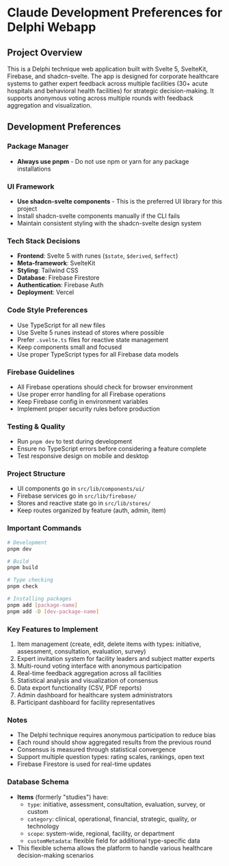 # Claude Development Preferences for Delphi Webapp

## Project Overview
This is a Delphi technique web application built with Svelte 5, SvelteKit, Firebase, and shadcn-svelte. The app is designed for corporate healthcare systems to gather expert feedback across multiple facilities (30+ acute hospitals and behavioral health facilities) for strategic decision-making. It supports anonymous voting across multiple rounds with feedback aggregation and visualization.

## Development Preferences

### Package Manager
- **Always use pnpm** - Do not use npm or yarn for any package installations

### UI Framework
- **Use shadcn-svelte components** - This is the preferred UI library for this project
- Install shadcn-svelte components manually if the CLI fails
- Maintain consistent styling with the shadcn-svelte design system

### Tech Stack Decisions
- **Frontend**: Svelte 5 with runes (`$state`, `$derived`, `$effect`)
- **Meta-framework**: SvelteKit
- **Styling**: Tailwind CSS
- **Database**: Firebase Firestore
- **Authentication**: Firebase Auth
- **Deployment**: Vercel

### Code Style Preferences
- Use TypeScript for all new files
- Use Svelte 5 runes instead of stores where possible
- Prefer `.svelte.ts` files for reactive state management
- Keep components small and focused
- Use proper TypeScript types for all Firebase data models

### Firebase Guidelines
- All Firebase operations should check for browser environment
- Use proper error handling for all Firebase operations
- Keep Firebase config in environment variables
- Implement proper security rules before production

### Testing & Quality
- Run `pnpm dev` to test during development
- Ensure no TypeScript errors before considering a feature complete
- Test responsive design on mobile and desktop

### Project Structure
- UI components go in `src/lib/components/ui/`
- Firebase services go in `src/lib/firebase/`
- Stores and reactive state go in `src/lib/stores/`
- Keep routes organized by feature (auth, admin, item)

### Important Commands
```bash
# Development
pnpm dev

# Build
pnpm build

# Type checking
pnpm check

# Installing packages
pnpm add [package-name]
pnpm add -D [dev-package-name]
```

### Key Features to Implement
1. Item management (create, edit, delete items with types: initiative, assessment, consultation, evaluation, survey)
2. Expert invitation system for facility leaders and subject matter experts
3. Multi-round voting interface with anonymous participation
4. Real-time feedback aggregation across all facilities
5. Statistical analysis and visualization of consensus
6. Data export functionality (CSV, PDF reports)
7. Admin dashboard for healthcare system administrators
8. Participant dashboard for facility representatives

### Notes
- The Delphi technique requires anonymous participation to reduce bias
- Each round should show aggregated results from the previous round
- Consensus is measured through statistical convergence
- Support multiple question types: rating scales, rankings, open text
- Firebase Firestore is used for real-time updates

### Database Schema
- **Items** (formerly "studies") have:
  - `type`: initiative, assessment, consultation, evaluation, survey, or custom
  - `category`: clinical, operational, financial, strategic, quality, or technology
  - `scope`: system-wide, regional, facility, or department
  - `customMetadata`: flexible field for additional type-specific data
- This flexible schema allows the platform to handle various healthcare decision-making scenarios